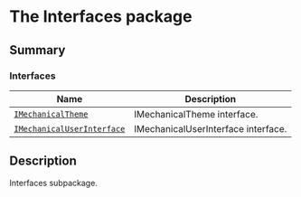 # The Interfaces package

<a id="summary"></a>

## Summary

### Interfaces

| Name | Description |
|------------------------------------------------------------------------------------|-------------------------------------|
| [`IMechanicalTheme`](IMechanicalTheme.md#IMechanicalTheme)                         | IMechanicalTheme interface.         |
| [`IMechanicalUserInterface`](IMechanicalUserInterface.md#IMechanicalUserInterface) | IMechanicalUserInterface interface. |

<a id="description"></a>

## Description

Interfaces subpackage.

<!-- !! processed by numpydoc !! -->
